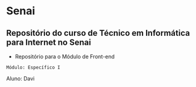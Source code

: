 # Senai
 ## Repositório do curso de Técnico em Informática para Internet no Senai
 - Repositório para o Módulo de Front-end
 
 `Módulo: Específico I`
 
 Aluno: Davi
